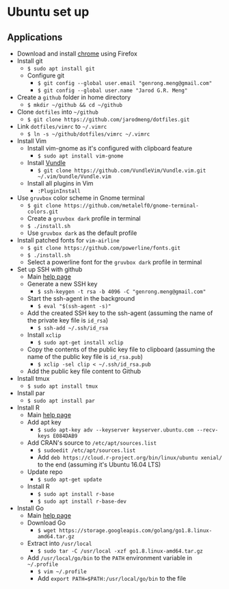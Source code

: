 # Ubuntu set up

## Applications

* Download and install [chrome](https://www.google.com/chrome/browser/desktop) using Firefox
* Install git
    * `$ sudo apt install git`
    * Configure git
        * `$ git config --global user.email "genrong.meng@gmail.com"`
        * `$ git config --global user.name "Jarod G.R. Meng"`
* Create a `github` folder in home directory
    * `$ mkdir ~/github && cd ~/github`
* Clone `dotfiles` into `~/github`
    * `$ git clone https://github.com/jarodmeng/dotfiles.git`
* Link `dotfiles/vimrc` to `~/.vimrc`
    * `$ ln -s ~/github/dotfiles/vimrc ~/.vimrc`
* Install Vim
    * Install vim-gnome as it's configured with clipboard feature
        * `$ sudo apt install vim-gnome`
    * Install [Vundle](https://github.com/VundleVim/Vundle.vim)
        * `$ git clone https://github.com/VundleVim/Vundle.vim.git ~/.vim/bundle/Vundle.vim`
    * Install all plugins in Vim
        * `:PluginInstall`
* Use `gruvbox` color scheme in Gnome terminal
    * `$ git clone https://github.com/metalelf0/gnome-terminal-colors.git`
    * Create a `gruvbox dark` profile in terminal
    * `$ ./install.sh`
    * Use `gruvbox dark` as the default profile
* Install patched fonts for `vim-airline`
    * `$ git clone https://github.com/powerline/fonts.git`
    * `$ ./install.sh`
    * Select a powerline font for the `gruvbox dark` profile in terminal
* Set up SSH with github
    * Main [help page](https://help.github.com/articles/connecting-to-github-with-ssh/)
    * Generate a new SSH key
        * `$ ssh-keygen -t rsa -b 4096 -C "genrong.meng@gmail.com"`
    * Start the ssh-agent in the background
        * `$ eval "$(ssh-agent -s)"`
    * Add the created SSH key to the ssh-agent (assuming the name of the private key file is `id_rsa`)
        * `$ ssh-add ~/.ssh/id_rsa`
    * Install `xclip`
        * `$ sudo apt-get install xclip`
    * Copy the contents of the public key file to clipboard (assuming the name of the public key file is `id_rsa.pub`)
        * `$ xclip -sel clip < ~/.ssh/id_rsa.pub`
    * Add the public key file content to Github 
* Install tmux
    * `$ sudo apt install tmux`
* Install par
    * `$ sudo apt install par`
* Install R
    * Main [help page](https://cran.r-project.org/bin/linux/ubuntu/README.html)
    * Add apt key
        * `$ sudo apt-key adv --keyserver keyserver.ubuntu.com --recv-keys E084DAB9`
    * Add CRAN's source to `/etc/apt/sources.list`
        * `$ sudoedit /etc/apt/sources.list`
        * Add `deb https://cloud.r-project.org/bin/linux/ubuntu xenial/` to the end (assuming it's Ubuntu 16.04 LTS)
    * Update repo
        * `$ sudo apt-get update`
    * Install R
        * `$ sudo apt install r-base`
        * `$ sudo apt install r-base-dev`
* Install Go
    * Main [help page](https://golang.org/doc/install)
    * Download Go
        * `$ wget https://storage.googleapis.com/golang/go1.8.linux-amd64.tar.gz`
    * Extract into `/usr/local`
        * `$ sudo tar -C /usr/local -xzf go1.8.linux-amd64.tar.gz`
    * Add `/usr/local/go/bin` to the `PATH` environment variable in `~/.profile`
        * `$ vim ~/.profile`
        * Add `export PATH=$PATH:/usr/local/go/bin` to the file
